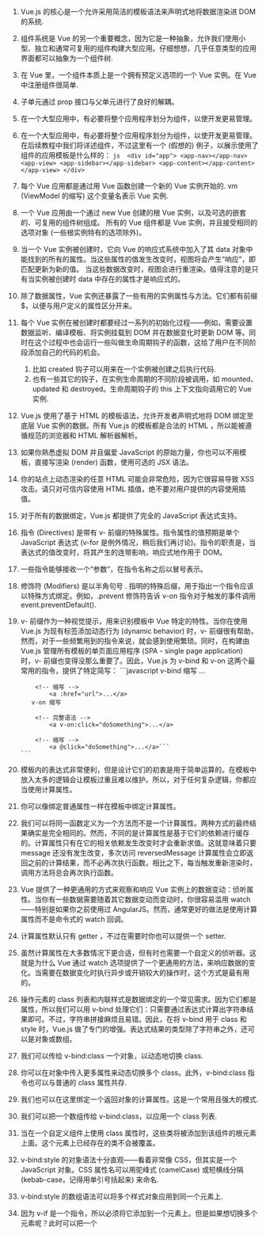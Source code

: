 1. Vue.js 的核心是一个允许采用简洁的模板语法来声明式地将数据渲染进 DOM 的系统.
2. 组件系统是 Vue 的另一个重要概念，因为它是一种抽象，允许我们使用小型、独立和通常可复用的组件构建大型应用。仔细想想，几乎任意类型的应用界面都可以抽象为一个组件树.
3. 在 Vue 里，一个组件本质上是一个拥有预定义选项的一个 Vue 实例。在 Vue 中注册组件很简单.
4. 子单元通过 prop 接口与父单元进行了良好的解耦。
5. 在一个大型应用中，有必要将整个应用程序划分为组件，以使开发更易管理。
6. 在一个大型应用中，有必要将整个应用程序划分为组件，以使开发更易管理。在后续教程中我们将详述组件，不过这里有一个 (假想的) 例子，以展示使用了组件的应用模板是什么样的：
        ```js 
         <div id="app">
            <app-nav></app-nav>
            <app-view>
                <app-sidebar></app-sidebar>
                <app-content></app-content>
            </app-view>
         </div>
        ```
7. 每个 Vue 应用都是通过用 Vue 函数创建一个新的 Vue 实例开始的. vm (ViewModel 的缩写) 这个变量名表示 Vue 实例.
8. 一个 Vue 应用由一个通过 new Vue 创建的根 Vue 实例，以及可选的嵌套的、可复用的组件树组成。 所有的 Vue 组件都是 Vue 实例，并且接受相同的选项对象 (一些根实例特有的选项除外)。
9. 当一个 Vue 实例被创建时，它向 Vue 的响应式系统中加入了其 data 对象中能找到的所有的属性。当这些属性的值发生改变时，视图将会产生“响应”，即匹配更新为新的值。 当这些数据改变时，视图会进行重渲染。值得注意的是只有当实例被创建时 data 中存在的属性才是响应式的。
10. 除了数据属性，Vue 实例还暴露了一些有用的实例属性与方法。它们都有前缀 $，以便与用户定义的属性区分开来。
11. 每个 Vue 实例在被创建时都要经过一系列的初始化过程——例如，需要设置数据监听、编译模板、将实例挂载到 DOM 并在数据变化时更新 DOM 等。同时在这个过程中也会运行一些叫做生命周期钩子的函数，这给了用户在不同阶段添加自己的代码的机会。
    1. 比如 created 钩子可以用来在一个实例被创建之后执行代码.
    2. 也有一些其它的钩子，在实例生命周期的不同阶段被调用，如 mounted、updated 和 destroyed。生命周期钩子的 this 上下文指向调用它的 Vue 实例.
12. Vue.js 使用了基于 HTML 的模板语法，允许开发者声明式地将 DOM 绑定至底层 Vue 实例的数据。所有 Vue.js 的模板都是合法的 HTML ，所以能被遵循规范的浏览器和 HTML 解析器解析。
13. 如果你熟悉虚拟 DOM 并且偏爱 JavaScript 的原始力量，你也可以不用模板，直接写渲染 (render) 函数，使用可选的 JSX 语法。
14. 你的站点上动态渲染的任意 HTML 可能会非常危险，因为它很容易导致 XSS 攻击。请只对可信内容使用 HTML 插值，绝不要对用户提供的内容使用插值。
15. 对于所有的数据绑定，Vue.js 都提供了完全的 JavaScript 表达式支持。
16. 指令 (Directives) 是带有 v- 前缀的特殊属性。指令属性的值预期是单个 JavaScript 表达式 (v-for 是例外情况，稍后我们再讨论)。指令的职责是，当表达式的值改变时，将其产生的连带影响，响应式地作用于 DOM。
17. 一些指令能够接收一个“参数”，在指令名称之后以冒号表示。
18. 修饰符 (Modifiers) 是以半角句号 . 指明的特殊后缀，用于指出一个指令应该以特殊方式绑定。例如，.prevent 修饰符告诉 v-on 指令对于触发的事件调用 event.preventDefault().
19. v- 前缀作为一种视觉提示，用来识别模板中 Vue 特定的特性。当你在使用 Vue.js 为现有标签添加动态行为 (dynamic behavior) 时，v- 前缀很有帮助，然而，对于一些频繁用到的指令来说，就会感到使用繁琐。同时，在构建由 Vue.js 管理所有模板的单页面应用程序 (SPA - single page application) 时，v- 前缀也变得没那么重要了。因此，Vue.js 为 v-bind 和 v-on 这两个最常用的指令，提供了特定简写：
        ```javascript 
           v-bind 缩写
            <!-- 完整语法 -->
                <a v-bind:href="url">...</a>
     
            <!-- 缩写 -->
                <a :href="url">...</a>
           v-on 缩写
  
            <!-- 完整语法 -->
                <a v-on:click="doSomething">...</a>

            <!-- 缩写 -->
                <a @click="doSomething">...</a>```
        ```
20. 模板内的表达式非常便利，但是设计它们的初衷是用于简单运算的。在模板中放入太多的逻辑会让模板过重且难以维护。所以，对于任何复杂逻辑，你都应当使用计算属性。
21. 你可以像绑定普通属性一样在模板中绑定计算属性。
22. 我们可以将同一函数定义为一个方法而不是一个计算属性。两种方式的最终结果确实是完全相同的。然而，不同的是计算属性是基于它们的依赖进行缓存的。计算属性只有在它的相关依赖发生改变时才会重新求值。这就意味着只要 message 还没有发生改变，多次访问 reversedMessage 计算属性会立即返回之前的计算结果，而不必再次执行函数。相比之下，每当触发重新渲染时，调用方法将总会再次执行函数。
23. Vue 提供了一种更通用的方式来观察和响应 Vue 实例上的数据变动：侦听属性。当你有一些数据需要随着其它数据变动而变动时，你很容易滥用 watch——特别是如果你之前使用过 AngularJS。然而，通常更好的做法是使用计算属性而不是命令式的 watch 回调。
24. 计算属性默认只有 getter ，不过在需要时你也可以提供一个 setter. 
25. 虽然计算属性在大多数情况下更合适，但有时也需要一个自定义的侦听器。这就是为什么 Vue 通过 watch 选项提供了一个更通用的方法，来响应数据的变化。当需要在数据变化时执行异步或开销较大的操作时，这个方式是最有用的。
26. 操作元素的 class 列表和内联样式是数据绑定的一个常见需求。因为它们都是属性，所以我们可以用 v-bind 处理它们：只需要通过表达式计算出字符串结果即可。不过，字符串拼接麻烦且易错。因此，在将 v-bind 用于 class 和 style 时，Vue.js 做了专门的增强。表达式结果的类型除了字符串之外，还可以是对象或数组。
27. 我们可以传给 v-bind:class 一个对象，以动态地切换 class.
28. 你可以在对象中传入更多属性来动态切换多个 class。此外，v-bind:class 指令也可以与普通的 class 属性共存.
29. 我们也可以在这里绑定一个返回对象的计算属性。这是一个常用且强大的模式.
30. 我们可以把一个数组传给 v-bind:class，以应用一个 class 列表.
31. 当在一个自定义组件上使用 class 属性时，这些类将被添加到该组件的根元素上面。这个元素上已经存在的类不会被覆盖。
32. v-bind:style 的对象语法十分直观——看着非常像 CSS，但其实是一个 JavaScript 对象。CSS 属性名可以用驼峰式 (camelCase) 或短横线分隔 (kebab-case，记得用单引号括起来) 来命名.
33. v-bind:style 的数组语法可以将多个样式对象应用到同一个元素上.
34. 因为 v-if 是一个指令，所以必须将它添加到一个元素上。但是如果想切换多个元素呢？此时可以把一个 <template> 元素当做不可见的包裹元素，并在上面使用 v-if。最终的渲染结果将不包含 <template> 元素。
35. 你可以使用 v-else 指令来表示 v-if 的“else 块”, v-else 元素必须紧跟在带 v-if 或者 v-else-if 的元素的后面，否则它将不会被识别。
36. 类似于 v-else，v-else-if 也必须紧跟在带 v-if 或者 v-else-if 的元素之后。
37. 另一个用于根据条件展示元素的选项是 v-show 指令。用法大致一样：
    <h1 v-show="ok">Hello!</h1>
    不同的是带有 v-show 的元素始终会被渲染并保留在 DOM 中。v-show 只是简单地切换元素的 CSS 属性 display。
38. v-if 是“真正”的条件渲染，因为它会确保在切换过程中条件块内的事件监听器和子组件适当地被销毁和重建。
    v-if 也是惰性的：如果在初始渲染时条件为假，则什么也不做——直到条件第一次变为真时，才会开始渲染条件块。
    相比之下，v-show 就简单得多——不管初始条件是什么，元素总是会被渲染，并且只是简单地基于 CSS 进行切换。
    一般来说，v-if 有更高的切换开销，而 v-show 有更高的初始渲染开销。因此，如果需要非常频繁地切换，则使用 v-show 较好；如果在运行时条件很少改变，则使用 v-if 较好。
39. 我们用 v-for 指令根据一组数组的选项列表进行渲染。v-for 指令需要使用 item in items 形式的特殊语法，items 是源数据数组并且 item 是数组元素迭代的别名。
40. 在 v-for 块中，我们拥有对父作用域属性的完全访问权限。v-for 还支持一个可选的第二个参数为当前项的索引。
41. 你也可以用 v-for 通过一个对象的属性来迭代。你也可以提供第二个的参数为键名, 第三个参数为索引.
42. 为了给 Vue 一个提示，以便它能跟踪每个节点的身份，从而重用和重新排序现有元素，你需要为每项提供一个唯一 key 属性。理想的 key 值是每项都有的且唯一的 id。这个特殊的属性相当于 Vue 1.x 的 track-by ，但它的工作方式类似于一个属性，所以你需要用 v-bind 来绑定动态值 (在这里使用简写).
43. Vue 包含一组观察数组的变异方法，所以它们也将会触发视图更新。这些方法如下：
    push()
    pop()
    shift()
    unshift()
    splice()
    sort()
    reverse()
    变异方法 (mutation method)，顾名思义，会改变被这些方法调用的原始数组。相比之下，也有非变异 (non-mutating method) 方法，例如：filter(), concat() 和 slice() 。这些不会改变原始数组，但总是返回一个新数组。当使用非变异方法时，可以用新数组替换旧数组.
44. 对于已经创建的实例，Vue 不能动态添加根级别的响应式属性。但是，可以使用 Vue.set(object, key, value) 方法向嵌套对象添加响应式属性。
45. 类似于 v-if，你也可以利用带有 v-for 的 <template> 渲染多个元素。
46. 在自定义组件里，你可以像任何普通元素一样用 v-for 。
47. 然而，任何数据都不会被自动传递到组件里，因为组件有自己独立的作用域。为了把迭代数据传递到组件里，我们要用 props. 不自动将 item 注入到组件里的原因是，这会使得组件与 v-for 的运作紧密耦合。明确组件数据的来源能够使组件在其他场合重复使用。
48. 可以用 v-on 指令监听 DOM 事件，并在触发时运行一些 JavaScript 代码。 然而许多事件处理逻辑会更为复杂，所以直接把 JavaScript 代码写在 v-on 指令中是不可行的。因此 v-on 还可以接收一个需要调用的方法名称。除了直接绑定到一个方法，也可以在内联 JavaScript 语句中调用方法. 有时也需要在内联语句处理器中访问原始的 DOM 事件。可以用特殊变量 $event 把它传入方法。
49. 在事件处理程序中调用 event.preventDefault() 或 event.stopPropagation() 是非常常见的需求。尽管我们可以在方法中轻松实现这点，但更好的方式是：方法只有纯粹的数据逻辑，而不是去处理 DOM 事件细节。
    为了解决这个问题，Vue.js 为 v-on 提供了事件修饰符。之前提过，修饰符是由点开头的指令后缀来表示的。
        .stop
        .prevent
        .capture
        .self
        .once
50. 在监听键盘事件时，我们经常需要检查常见的键值。Vue 允许为 v-on 在监听键盘事件时添加按键修饰符.
    记住所有的 keyCode 比较困难，所以 Vue 为最常用的按键提供了别名:
        .enter
        .tab
        .delete (捕获“删除”和“退格”键)
        .esc
        .space
        .up
        .down
        .left
        .right
    可以通过全局 config.keyCodes 对象自定义按键修饰符别名：
51. 你可以用 v-model 指令在表单 <input> 及 <textarea> 元素上创建双向数据绑定。它会根据控件类型自动选取正确的方法来更新元素。尽管有些神奇，但 v-model 本质上不过是语法糖。它负责监听用户的输入事件以更新数据，并对一些极端场景进行一些特殊处理。
52. 组件 (Component) 是 Vue.js 最强大的功能之一。组件可以扩展 HTML 元素，封装可重用的代码。在较高层面上，组件是自定义元素，Vue.js 的编译器为它添加特殊功能。在有些情况下，组件也可以表现为用 is 特性进行了扩展的原生 HTML 元素。
    所有的 Vue 组件同时也都是 Vue 的实例，所以可接受相同的选项对象 (除了一些根级特有的选项) 并提供相同的生命周期钩子。
53. 要注册一个全局组件，可以使用 Vue.component(tagName, options)。组件在注册之后，便可以作为自定义元素 <my-component></my-component> 在一个实例的模板中使用。注意确保在初始化根实例之前注册组件.
54. 你不必把每个组件都注册到全局。你可以通过某个 Vue 实例/组件的实例选项 components 注册仅在其作用域中可用的组件.
55. 构造 Vue 实例时传入的各种选项大多数都可以在组件里使用。只有一个例外：data 必须是函数。
56. 组件设计初衷就是要配合使用的，最常见的就是形成父子组件的关系：组件 A 在它的模板中使用了组件 B。它们之间必然需要相互通信：父组件可能要给子组件下发数据，子组件则可能要将它内部发生的事情告知父组件。然而，通过一个良好定义的接口来尽可能将父子组件解耦也是很重要的。这保证了每个组件的代码可以在相对隔离的环境中书写和理解，从而提高了其可维护性和复用性。
    在 Vue 中，父子组件的关系可以总结为 prop 向下传递，事件向上传递。父组件通过 prop 给子组件下发数据，子组件通过事件给父组件发送消息。
57. 组件实例的作用域是孤立的。这意味着不能 (也不应该) 在子组件的模板内直接引用父组件的数据。父组件的数据需要通过 prop 才能下发到子组件中。
    子组件要显式地用 props 选项声明它预期的数据：
    Vue.component('child', {
          // 声明 props
          props: ['message'],
            // 就像 data 一样，prop 也可以在模板中使用
            // 同样也可以在 vm 实例中通过 this.message 来使用
            template: '<span>{{ message }}</span>'
   })
    然后我们可以这样向它传入一个普通字符串：
        <child message="hello!"></child>
58. 与绑定到任何普通的 HTML 特性相类似，我们可以用 v-bind 来动态地将 prop 绑定到父组件的数据。每当父组件的数据变化时，该变化也会传导给子组件.
59. 如果你想把一个对象的所有属性作为 prop 进行传递，可以使用不带任何参数的 v-bind (即用 v-bind 而不是 v-bind:prop-name)。
60. Prop 是单向绑定的：当父组件的属性变化时，将传导给子组件，但是反过来不会。这是为了防止子组件无意间修改了父组件的状态，来避免应用的数据流变得难以理解。
    另外，每次父组件更新时，子组件的所有 prop 都会更新为最新值。这意味着你不应该在子组件内部改变 prop。如果你这么做了，Vue 会在控制台给出警告。
    在两种情况下，我们很容易忍不住想去修改 prop 中数据：
        Prop 作为初始值传入后，子组件想把它当作局部数据来用；
        Prop 作为原始数据传入，由子组件处理成其它数据输出。
    对这两种情况，正确的应对方式是：
        定义一个局部变量，并用 prop 的值初始化它：
            props: ['initialCounter'],
            data: function () {
                return { counter: this.initialCounter }
            }
        定义一个计算属性，处理 prop 的值并返回：
            props: ['size'],
            computed: {
                normalizedSize: function () {
                    return this.size.trim().toLowerCase()
                }
            }
61. 我们可以为组件的 prop 指定验证规则。如果传入的数据不符合要求，Vue 会发出警告。这对于开发给他人使用的组件非常有用。
62. 所谓非 prop 特性，就是指它可以直接传入组件，而不需要定义相应的 prop。
    尽管为组件定义明确的 prop 是推荐的传参方式，组件的作者却并不总能预见到组件被使用的场景。所以，组件可以接收任意传入的特性，这些特性都会被添加到组件的根元素上。
63. 我们知道，父组件使用 prop 传递数据给子组件。但子组件怎么跟父组件通信呢？这个时候 Vue 的自定义事件系统就派得上用场了.
64. 每个 Vue 实例都实现了事件接口，即：
        使用 $on(eventName) 监听事件
        使用 $emit(eventName) 触发事件
    另外，父组件可以在使用子组件的地方直接用 v-on 来监听子组件触发的事件。
65. 在设计组合使用的组件时，内容分发 API 是非常有用的机制。
66. 通过使用保留的 <component> 元素，并对其 is 特性进行动态绑定，你可以在同一个挂载点动态切换多个组件.
67. 在编写组件时，最好考虑好以后是否要进行复用。一次性组件间有紧密的耦合没关系，但是可复用组件应当定义一个清晰的公开接口，同时也不要对其使用的外层数据作出任何假设。
    Vue 组件的 API 来自三部分——prop、事件和插槽：
        Prop 允许外部环境传递数据给组件；
        事件允许从组件内触发外部环境的副作用；
        插槽允许外部环境将额外的内容组合在组件中。
68. 在使用 vue-cli 创建的项目中，组件的创建非常方便，只需要新建一个 .vue 文件，然后在 <template> 中写好 HTML 代码，一个简单的组件就完成了. 然后在其他文件的 js 里面引入并注册，就能直接使用这个组件了
69. 一个完整的组件，除了 <template> 以外，还有 <script> 和 <style>. 需要注意的是，<script> 中的 data 必须是函数.
70. Vue 自身保留的 <component> 元素，可以将组件动态绑定到 is 特性上，从而很方便的实现动态组件切换.
71. 用 Vue.js + vue-router 创建单页应用，是非常简单的。使用 Vue.js ，我们已经可以通过组合组件来组成应用程序，当你要把 vue-router 添加进来，我们需要做的是，将组件(components)映射到路由(routes)，然后告诉 vue-router 在哪里渲染它们。
72. 该文档通篇都常使用 router 实例。留意一下 this.$router 和 router 使用起来完全一样。我们使用 this.$router 的原因是我们并不想在每个独立需要封装路由的组件中都导入路由.
73. 在vue-router中, 我们看到它定义了两个标签<router-link> 和<router-view>来对应点击和显示部分。<router-link> 就是定义页面中点击的部分，<router-view> 定义显示部分，就是点击后，区配的内容显示在什么地方。所以 <router-link> 还有一个非常重要的属性 to，定义点击之后，要到哪里去， 如：<router-link  to="/home">Home</router-link>
74. 一条路由由两部分组成： path和component.  path 指路径，component 指的是组件。如：{path:’/home’, component: home}
    我们这里有两条路由，组成一个routes: 

    const routes = [
          { path: '/home', component: Home },
          { path: '/about', component: About }
     ]
75. 创建router 对路由进行管理，它是由构造函数 new vueRouter() 创建，接受routes 参数。
    const router = new VueRouter({
              routes // routes: routes 的简写
              })
76. 配置完成后，把router 实例注入到 vue 根实例中,就可以使用路由了
    const app = new Vue({
          router
          }).$mount('#app')
77. 当用户点击 router-link 标签时，会去寻找它的 to 属性， 它的 to 属性和 js 中配置的路径{ path: '/home', component: Home}  path 一一对应，从而找到了匹配的组件， 最后把组件渲染到 <router-view> 标签所在的地方。
78. 打开浏览器控制台，首先看到 router-link 标签渲染成了 a 标签，to 属性变成了a 标签的 href 属性，这时就明白了点击跳转的意思。router-view 标签渲染成了我们定义的组件，其实它就是一个占位符，它在什么地方，匹配路径的组件就在什么地方，所以 router-link 和router-view 标签一一对应，成对出现。
79. 一个『路径参数』使用冒号 : 标记。当匹配到一个路由时，参数值会被设置到 this.$route.params，可以在每个组件内使用。
80. 你可以在一个路由中设置多段『路径参数』，对应的值都会设置到 $route.params 中。
81. 当使用路由参数时，例如从 /user/foo 导航到 /user/bar，原来的组件实例会被复用。因为两个路由都渲染同个组件，比起销毁再创建，复用则显得更加高效。不过，这也意味着组件的生命周期钩子不会再被调用。复用组件时，想对路由参数的变化作出响应的话，你可以简单地 watch（监测变化） $route 对象.
82. children 配置就是像 routes 配置一样的路由配置数组，所以呢，你可以嵌套多层路由。
83. 除了使用 <router-link> 创建 a 标签来定义导航链接，我们还可以借助 router 的实例方法，通过编写代码来实现。
    router.push(location, onComplete?, onAbort?)
    注意：在 Vue 实例内部，你可以通过 $router 访问路由实例。因此你可以调用 this.$router.push。
84. 想要导航到不同的 URL，则使用 router.push 方法。这个方法会向 history 栈添加一个新的记录，所以，当用户点击浏览器后退按钮时，则回到之前的 URL。
85. 有时候想同时（同级）展示多个视图，而不是嵌套展示，例如创建一个布局，有 sidebar（侧导航） 和 main（主内容） 两个视图，这个时候命名视图就派上用场了。你可以在界面中拥有多个单独命名的视图，而不是只有一个单独的出口。如果 router-view 没有设置名字，那么默认为 default。
    <router-view class="view one"></router-view>
    <router-view class="view two" name="a"></router-view>
    <router-view class="view three" name="b"></router-view>
    一个视图使用一个组件渲染，因此对于同个路由，多个视图就需要多个组件。确保正确使用 components 配置（带上 s）
86. For Vue, there is a parameter called e1. It takes the id of the DOM element. In the above example, we have the id #vue_det. It is the id of the div element, which is present in .html.
     <div id="vue_det"></div>
    Now, whatever we are going to do will affect the div element and nothing outside it.
87. To assign any attribute to HMTL tag, we need to use v-bind directive.
88. It's really easy to create components with Vue.js. The only three things you have to do are as follows:
    1. Create a component, and give it a template, data, methods, and whatever you need to give to it.
    2. Register it in the Vue app under the components object.
    3. Use it within the application's template.
89.  Each component can be stored in its own file with its own HTML, JavaScript, and CSS code. These are special files with the .vue extension. Inside each file, there's a <script> section for the JavaScript code, a <style> section for the CSS code, and a<template> section for the HTML code. 
90. The three most important parts of a Vuex store are state, getters, and mutations:
    State: This is an initial state of the application, basically the data of the application
    Getters: These are exactly what you think, functions that return data from the store
    Mutations: These are functions that can mutate data on the store

